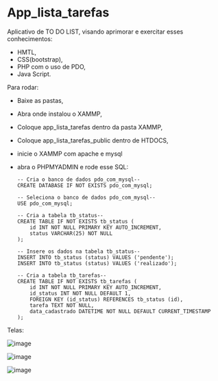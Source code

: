 # App_lista_tarefas

Aplicativo de TO DO LIST, visando aprimorar e exercitar esses conhecimentos: 
  - HMTL, 
  - CSS(bootstrap),
  - PHP com o uso de PDO,
  - Java Script.

Para rodar:

- Baixe as pastas,

- Abra onde instalou o XAMMP,

- Coloque app_lista_tarefas dentro da pasta XAMMP,

- Coloque app_lista_tarefas_public dentro de HTDOCS,
  
- inicie o XAMMP com apache e mysql
  
- abra o PHPMYADMIN e rode esse SQL:
  
      -- Cria o banco de dados pdo_com_mysql--
      CREATE DATABASE IF NOT EXISTS pdo_com_mysql;
      
      -- Seleciona o banco de dados pdo_com_mysql--
      USE pdo_com_mysql;
      
      -- Cria a tabela tb_status--
      CREATE TABLE IF NOT EXISTS tb_status (
          id INT NOT NULL PRIMARY KEY AUTO_INCREMENT,
          status VARCHAR(25) NOT NULL
      );
      
      -- Insere os dados na tabela tb_status--
      INSERT INTO tb_status (status) VALUES ('pendente');
      INSERT INTO tb_status (status) VALUES ('realizado');
      
      -- Cria a tabela tb_tarefas--
      CREATE TABLE IF NOT EXISTS tb_tarefas (
          id INT NOT NULL PRIMARY KEY AUTO_INCREMENT,
          id_status INT NOT NULL DEFAULT 1,
          FOREIGN KEY (id_status) REFERENCES tb_status (id),
          tarefa TEXT NOT NULL,
          data_cadastrado DATETIME NOT NULL DEFAULT CURRENT_TIMESTAMP
      );

Telas:

![image](https://github.com/felipesphair/App_lista_tarefas/assets/107360437/9f848169-5962-4083-ae8d-cc41abdee054)

![image](https://github.com/felipesphair/App_lista_tarefas/assets/107360437/c58804dc-6099-4f61-ae41-856dca93db13)

![image](https://github.com/felipesphair/App_lista_tarefas/assets/107360437/bfa368e8-397d-4a76-b6f8-1d1856bc4c1b)




